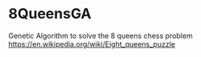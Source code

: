 # 8QueensGA

Genetic Algorithm to solve the 8 queens chess problem
https://en.wikipedia.org/wiki/Eight_queens_puzzle
